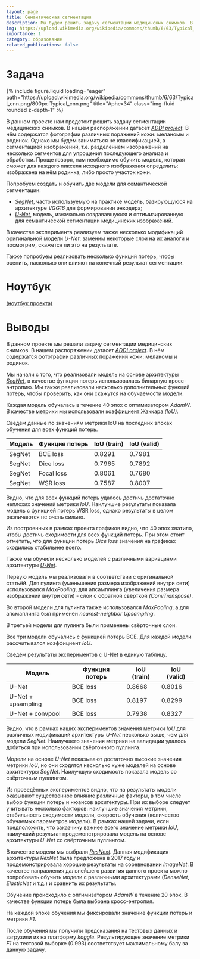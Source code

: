 ```yaml
---
layout: page
title: Семантическая сегментация 
description: Мы будем решить задачу сегментации медицинских снимков. В нашем распоряжении датасет ADDI project. В нём содержатся фотографии различных поражений кожи: меланомы и родинок. Однако мы будем заниматься не классификацией, а сегментацией изображений, т.е. разделением изображений на несколько сегментов для упрощения последующего анализа и обработки.
img: https://upload.wikimedia.org/wikipedia/commons/thumb/6/63/Typical_cnn.png/800px-Typical_cnn.png
importance: 1
category: образование
related_publications: false
---
```


# Задача

<div class="row">
    <div class="col-sm mt-3 mt-md-0">
        {% include figure.liquid loading="eager" path="https://upload.wikimedia.org/wikipedia/commons/thumb/6/63/Typical_cnn.png/800px-Typical_cnn.png" title="Aphex34" class="img-fluid rounded z-depth-1" %}
    </div>
</div>

В данном проекте нам предстоит решить задачу сегментации медицинских снимков. В нашем распоряжении датасет [_ADDI project_](https://www.fc.up.pt/addi/ph2%20database.html). В нём содержатся фотографии различных поражений кожи: меланомы и родинок. Однако мы будем заниматься не классификацией, а сегментацией изображений, т.е. разделением изображений на несколько сегментов для упрощения последующего анализа и обработки. Проще говоря, нам необходимо обучить модель, которая сможет для каждого пикселя исходного изображения определить: изображена на нём родинка, либо просто участок кожи.

Попробуем создать и обучить две модели для семантической сегментации:

- [_SegNet_](https://arxiv.org/pdf/1511.00561.pdf), часто используемую на практике модель, базирующуюся на архитектуре _VGG16_ для формирования энкодера;
- [_U-Net_](https://arxiv.org/pdf/1505.04597.pdf), модель, изначально создававшуюся и оптимизированную для семантической сегментации медицинских изображений.

В качестве эксперимента реализуем также несколько модификаций оригинальной модели _U-Net_: заменим некоторые слои на их аналоги и посмотрим, скажется ли это на результате.

Также попробуем реализовать несколько функций потерь, чтобы оценить, насколько они влияют на конечный результат сегментации.

# Ноутбук

[(ноутбук проекта)](https://github.com/onixlas/DS_portfolio/blob/main/DLS_p2_semantic_segmentation/dls_p2_semantic_segmentation.ipynb)

# Выводы

В данном проекте мы решали задачу сегментации медицинских снимков. В нашем распоряжении датасет [_ADDI project_](https://www.fc.up.pt/addi/ph2%20database.html). В нём содержатся фотографии различных поражений кожи: меланомы и родинок.

Мы начали с того, что реализовали модель на основе архитектуры [_SegNet_](https://arxiv.org/pdf/1511.00561.pdf), в качестве функции потерь использовалась бинарную кросс-энтропию. Мы также реализовали несколько дополнительных функций потерь, чтобы проверить, как они скажутся на обучаемости модели.

Каждая модель обучалась в течение 40 эпох с оптимизатором _AdamW_. В качестве метрики мы использовали [коэффициент Жаккара _(IoU)_](https://ru.wikipedia.org/wiki/%D0%9A%D0%BE%D1%8D%D1%84%D1%84%D0%B8%D1%86%D0%B8%D0%B5%D0%BD%D1%82_%D0%96%D0%B0%D0%BA%D0%BA%D0%B0%D1%80%D0%B0).

Сведём данные по значениям метрики IoU на последних эпохах обучения для всех функций потерь.

| Модель | Функция потерь | IoU (train) | IoU (valid) |
| ------ | -------------- | ----------- | ----------- |
| SegNet | BCE loss       | 0.8291      | 0.7981      |
| SegNet | Dice loss      | 0.7965      | 0.7892      |
| SegNet | Focal loss     | 0.8061      | 0.7680      |
| SegNet | WSR loss       | 0.7587      | 0.8007      |

Видно, что для всех функций потерь удалось достичь достаточно неплохих значений метрики _IoU_. Наилучшие результаты показала модель с функцией потерь WSR loss, однако результаты в целом различаются не очень сильно.

Из построенных в рамках проекта графиков видно, что 40 эпох хватило, чтобы достичь сходимости для всех функций потерь. При этом стоит отметить, что для функции потерь _Dice loss_ значения на графиках сходились стабильнее всего.

Также мы обучили несколько моделей с различными вариациями архитектуры [_U-Net_](https://arxiv.org/abs/1505.04597).

Первую модель мы реализовали в соответствии с оригинальной статьёй. Для пулинга (уменьшения размера изображений внутри сети) использовался _MaxPooling_, для апсамплинга (увеличения размера изображений внутри сети) - слои с обратной свёрткой _(ConvTranspose)_.

Во второй модели для пулинга также использовался _MaxPooling_, а для апсмаплинга был применён _nearest-neighbor Upsampling_.

В третьей модели для пулинга были применены свёрточные слои.

Все три модели обучались с функцией потерь BCE. Для каждой модели рассчитывался коэффициент _IoU_.

Сведём результаты экспериментов с U-Net в единую таблицу.

| Модель             | Функция потерь | IoU (train) | IoU (valid) |
| ------------------ | -------------- | ----------- | ----------- |
| U-Net              | BCE loss       | 0.8668      | 0.8016      |
| U-Net + upsampling | BCE loss       | 0.8197      | 0.8299      |
| U-Net + convpool   | BCE loss       | 0.7938      | 0.8327      |

Видно, что в рамках наших экспериментов значения метрики _IoU_ для различных модификаций архитектуры _U-Net_ несколько выше, чем для модели _SegNet_. Наилучшего значения метрики на валидации удалось добиться при использовании свёрточного пуллинга.

Модели на основе _U-Net_ показывают достаточно высокие значения метрики _IoU_, но они сходятся несколько хуже моделей на основе архитектуры _SegNet_. Наилучшую сходимость показала модель со свёрточным пуллингом.

Из проведённых экспериментов видно, что на результаты модели оказывают существенное влияние различные факторы, в том числе выбор функции потерь и нюансов архитектуры. При их выборе следует учитывать несколько факторов: наилучшие значения метрики, стабильность сходимости модели, скорость обучения (количество обучаемых параметров модели). В рамках нашей задачи, если предположить, что заказчику важнее всего значение метрики _IoU_, наилучший результат продемонстрировала модель на основе архитектуры _U-Net_ со свёрточным пуллингом.

В качестве модели мы выбрали [_ResNext_](https://arxiv.org/abs/1611.05431). Данная модификация архитектуры _RexNet_ была предложена в 2017 году и продемонстрировала хорошие результаты на соревновании _ImageNet_. В качестве направления дальнейшего развития данного проекта можно попробовать обучить модели с различными архитектурами (_DenseNet_, _ElasticNet_ и т.д.) и сравнить их результаты.

Обучение происходило с оптимизатором _AdamW_ в течение 20 эпох. В качестве функции потерь была выбрана кросс-энтропия.

На каждой эпохе обучения мы фиксировали значение функции потерь и метрики _F1_.

После обучения мы получили предсказания на тестовых данных и загрузили их на платформу _kaggle_. Результирующее значение метрики _F1_ на тестовой выборке (0.993) соответствует максимальному балу за данную задачу.
